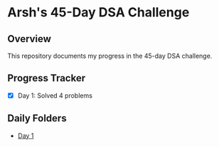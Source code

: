 # Arsh's 45-Day DSA Challenge

## Overview
This repository documents my progress in the 45-day DSA challenge.

## Progress Tracker
- [x] Day 1: Solved 4 problems

## Daily Folders
- [Day 1](./Day01)

